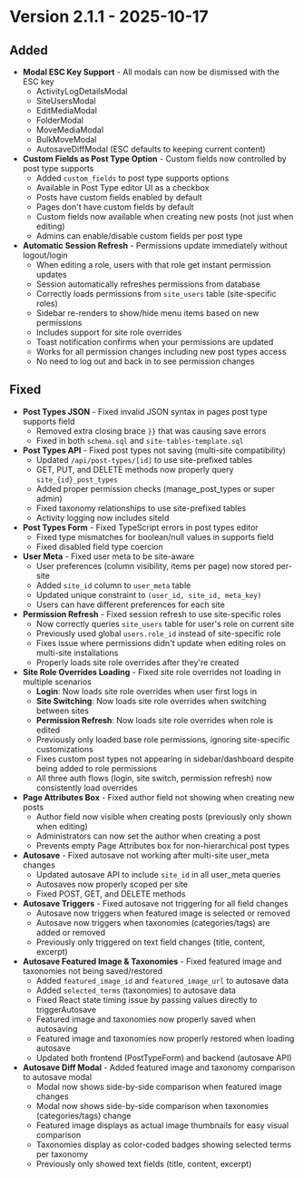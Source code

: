 # Version 2.1.1 - 2025-10-17

## Added
- **Modal ESC Key Support** - All modals can now be dismissed with the ESC key
  - ActivityLogDetailsModal
  - SiteUsersModal
  - EditMediaModal
  - FolderModal
  - MoveMediaModal
  - BulkMoveModal
  - AutosaveDiffModal (ESC defaults to keeping current content)
- **Custom Fields as Post Type Option** - Custom fields now controlled by post type supports
  - Added `custom_fields` to post type supports options
  - Available in Post Type editor UI as a checkbox
  - Posts have custom fields enabled by default
  - Pages don't have custom fields by default
  - Custom fields now available when creating new posts (not just when editing)
  - Admins can enable/disable custom fields per post type
- **Automatic Session Refresh** - Permissions update immediately without logout/login
  - When editing a role, users with that role get instant permission updates
  - Session automatically refreshes permissions from database
  - Correctly loads permissions from `site_users` table (site-specific roles)
  - Sidebar re-renders to show/hide menu items based on new permissions
  - Includes support for site role overrides
  - Toast notification confirms when your permissions are updated
  - Works for all permission changes including new post types access
  - No need to log out and back in to see permission changes

## Fixed
- **Post Types JSON** - Fixed invalid JSON syntax in pages post type supports field
  - Removed extra closing brace `}}` that was causing save errors
  - Fixed in both `schema.sql` and `site-tables-template.sql`
- **Post Types API** - Fixed post types not saving (multi-site compatibility)
  - Updated `/api/post-types/[id]` to use site-prefixed tables
  - GET, PUT, and DELETE methods now properly query `site_{id}_post_types`
  - Added proper permission checks (manage_post_types or super admin)
  - Fixed taxonomy relationships to use site-prefixed tables
  - Activity logging now includes siteId
- **Post Types Form** - Fixed TypeScript errors in post types editor
  - Fixed type mismatches for boolean/null values in supports field
  - Fixed disabled field type coercion
- **User Meta** - Fixed user meta to be site-aware
  - User preferences (column visibility, items per page) now stored per-site
  - Added `site_id` column to `user_meta` table
  - Updated unique constraint to `(user_id, site_id, meta_key)`
  - Users can have different preferences for each site
- **Permission Refresh** - Fixed session refresh to use site-specific roles
  - Now correctly queries `site_users` table for user's role on current site
  - Previously used global `users.role_id` instead of site-specific role
  - Fixes issue where permissions didn't update when editing roles on multi-site installations
  - Properly loads site role overrides after they're created
- **Site Role Overrides Loading** - Fixed site role overrides not loading in multiple scenarios
  - **Login**: Now loads site role overrides when user first logs in
  - **Site Switching**: Now loads site role overrides when switching between sites
  - **Permission Refresh**: Now loads site role overrides when role is edited
  - Previously only loaded base role permissions, ignoring site-specific customizations
  - Fixes custom post types not appearing in sidebar/dashboard despite being added to role permissions
  - All three auth flows (login, site switch, permission refresh) now consistently load overrides
- **Page Attributes Box** - Fixed author field not showing when creating new posts
  - Author field now visible when creating posts (previously only shown when editing)
  - Administrators can now set the author when creating a post
  - Prevents empty Page Attributes box for non-hierarchical post types
- **Autosave** - Fixed autosave not working after multi-site user_meta changes
  - Updated autosave API to include `site_id` in all user_meta queries
  - Autosaves now properly scoped per site
  - Fixed POST, GET, and DELETE methods
- **Autosave Triggers** - Fixed autosave not triggering for all field changes
  - Autosave now triggers when featured image is selected or removed
  - Autosave now triggers when taxonomies (categories/tags) are added or removed
  - Previously only triggered on text field changes (title, content, excerpt)
- **Autosave Featured Image & Taxonomies** - Fixed featured image and taxonomies not being saved/restored
  - Added `featured_image_id` and `featured_image_url` to autosave data
  - Added `selected_terms` (taxonomies) to autosave data
  - Fixed React state timing issue by passing values directly to triggerAutosave
  - Featured image and taxonomies now properly saved when autosaving
  - Featured image and taxonomies now properly restored when loading autosave
  - Updated both frontend (PostTypeForm) and backend (autosave API)
- **Autosave Diff Modal** - Added featured image and taxonomy comparison to autosave modal
  - Modal now shows side-by-side comparison when featured image changes
  - Modal now shows side-by-side comparison when taxonomies (categories/tags) change
  - Featured image displays as actual image thumbnails for easy visual comparison
  - Taxonomies display as color-coded badges showing selected terms per taxonomy
  - Previously only showed text fields (title, content, excerpt)


